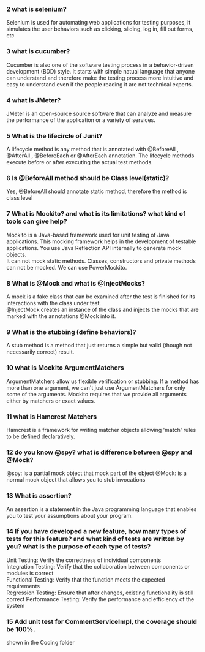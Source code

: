 
### 2 what is selenium?
Selenium is used for automating web applications for testing purposes, it simulates the user behaviors such as clicking, sliding, log in, fill out forms, etc

### 3 what is cucumber?
Cucumber is also one of the software testing process in a behavior-driven development (BDD) style. It starts with simple natual language that anyone can understand and therefore make the testing process more intuitive and easy to understand even if the people reading it are not technical experts.

### 4 what is JMeter?
JMeter is an open-source source software that can analyze and measure the performance of the application or a variety of services.

### 5 What is the lifecircle of Junit?
A lifecycle method is any method that is annotated with @BeforeAll , @AfterAll , @BeforeEach or @AfterEach annotation. The lifecycle methods execute before or after executing the actual test methods.

### 6 Is @BeforeAll method should be Class level(static)?
Yes, @BeforeAll should annotate static method, therefore the method is class level

### 7 What is Mockito? and what is its limitations? what kind of tools can give help?
Mockito is a Java-based framework used for unit testing of Java applications. This mocking framework helps in the development of testable applications. You use Java Reflection API internally to generate mock objects.  
It can not mock static methods. Classes, constructors and private methods can not be mocked. We can use PowerMockito.
### 8 What is @Mock and what is @InjectMocks?
A mock is a fake class that can be examined after the test is finished for its interactions with the class under test.  
@InjectMock creates an instance of the class and injects the mocks that are marked with the annotations @Mock into it.

### 9 What is the stubbing (define behaviors)?
A stub method is a method that just returns a simple but valid (though not necessarily correct) result.

### 10 what is Mockito ArgumentMatchers
ArgumentMatchers allow us flexible verification or stubbing. If a method has more than one argument, we can't just use ArgumentMatchers for only some of the arguments. Mockito requires that we provide all arguments either by matchers or exact values.

### 11 what is Hamcrest Matchers
Hamcrest is a framework for writing matcher objects allowing 'match' rules to be defined declaratively. 

### 12 do you know @spy? what is difference between @spy and @Mock?
@spy: is a partial mock object that mock part of the object
@Mock: is a normal mock object that allows you to stub invocations

### 13 What is assertion?
An assertion is a statement in the Java programming language that enables you to test your assumptions about your program. 

### 14 If you have developed a new feature, how many types of tests for this feature? and what kind of tests are written by you? what is the purpose of each type of tests?
Unit Testing: Verify the correctness of individual components  
Integration Testing: Verify that the collaboration between components or modules is correct  
Functional Testing: Verify that the function meets the expected requirements  
Regression Testing: Ensure that after changes, existing functionality is still correct
Performance Testing: Verify the performance and efficiency of the system  

### 15 Add unit test for CommentServiceImpl, the coverage should be 100%.
shown in the Coding folder
